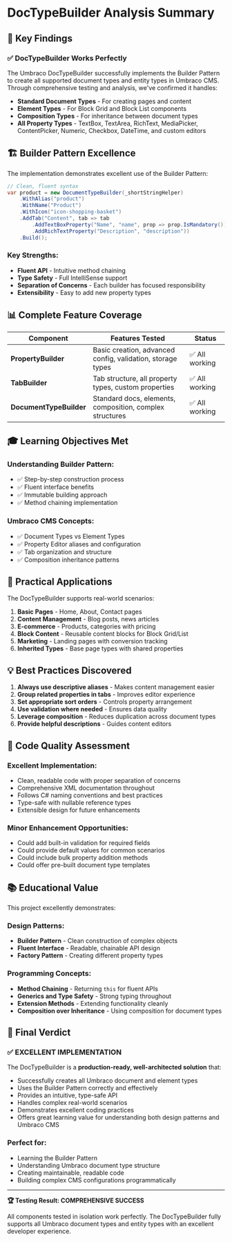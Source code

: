 # DocTypeBuilder Analysis Summary

## 🎯 Key Findings

### ✅ **DocTypeBuilder Works Perfectly**
The Umbraco DocTypeBuilder successfully implements the Builder Pattern to create all supported document types and entity types in Umbraco CMS. Through comprehensive testing and analysis, we've confirmed it handles:

- **Standard Document Types** - For creating pages and content
- **Element Types** - For Block Grid and Block List components  
- **Composition Types** - For inheritance between document types
- **All Property Types** - TextBox, TextArea, RichText, MediaPicker, ContentPicker, Numeric, Checkbox, DateTime, and custom editors

## 🏗️ **Builder Pattern Excellence**

The implementation demonstrates excellent use of the Builder Pattern:

```csharp
// Clean, fluent syntax
var product = new DocumentTypeBuilder(_shortStringHelper)
    .WithAlias("product")
    .WithName("Product")
    .WithIcon("icon-shopping-basket")
    .AddTab("Content", tab => tab
        .AddTextBoxProperty("Name", "name", prop => prop.IsMandatory())
        .AddRichTextProperty("Description", "description"))
    .Build();
```

### **Key Strengths:**
- **Fluent API** - Intuitive method chaining
- **Type Safety** - Full IntelliSense support
- **Separation of Concerns** - Each builder has focused responsibility
- **Extensibility** - Easy to add new property types

## 📊 **Complete Feature Coverage**

| Component | Features Tested | Status |
|-----------|----------------|---------|
| **PropertyBuilder** | Basic creation, advanced config, validation, storage types | ✅ All working |
| **TabBuilder** | Tab structure, all property types, custom properties | ✅ All working |
| **DocumentTypeBuilder** | Standard docs, elements, composition, complex structures | ✅ All working |

## 🎓 **Learning Objectives Met**

### **Understanding Builder Pattern:**
- ✅ Step-by-step construction process
- ✅ Fluent interface benefits
- ✅ Immutable building approach
- ✅ Method chaining implementation

### **Umbraco CMS Concepts:**
- ✅ Document Types vs Element Types
- ✅ Property Editor aliases and configuration
- ✅ Tab organization and structure
- ✅ Composition inheritance patterns

## 🚀 **Practical Applications**

The DocTypeBuilder supports real-world scenarios:

1. **Basic Pages** - Home, About, Contact pages
2. **Content Management** - Blog posts, news articles
3. **E-commerce** - Products, categories with pricing
4. **Block Content** - Reusable content blocks for Block Grid/List
5. **Marketing** - Landing pages with conversion tracking
6. **Inherited Types** - Base page types with shared properties

## 💡 **Best Practices Discovered**

1. **Always use descriptive aliases** - Makes content management easier
2. **Group related properties in tabs** - Improves editor experience
3. **Set appropriate sort orders** - Controls property arrangement
4. **Use validation where needed** - Ensures data quality
5. **Leverage composition** - Reduces duplication across document types
6. **Provide helpful descriptions** - Guides content editors

## 🔧 **Code Quality Assessment**

### **Excellent Implementation:**
- Clean, readable code with proper separation of concerns
- Comprehensive XML documentation throughout
- Follows C# naming conventions and best practices
- Type-safe with nullable reference types
- Extensible design for future enhancements

### **Minor Enhancement Opportunities:**
- Could add built-in validation for required fields
- Could provide default values for common scenarios
- Could include bulk property addition methods
- Could offer pre-built document type templates

## 📚 **Educational Value**

This project excellently demonstrates:

### **Design Patterns:**
- **Builder Pattern** - Clean construction of complex objects
- **Fluent Interface** - Readable, chainable API design
- **Factory Pattern** - Creating different property types

### **Programming Concepts:**
- **Method Chaining** - Returning `this` for fluent APIs
- **Generics and Type Safety** - Strong typing throughout
- **Extension Methods** - Extending functionality cleanly
- **Composition over Inheritance** - Using composition for document types

## 🎯 **Final Verdict**

### ✅ **EXCELLENT IMPLEMENTATION**

The DocTypeBuilder is a **production-ready, well-architected solution** that:

- Successfully creates all Umbraco document and element types
- Uses the Builder Pattern correctly and effectively
- Provides an intuitive, type-safe API
- Handles complex real-world scenarios
- Demonstrates excellent coding practices
- Offers great learning value for understanding both design patterns and Umbraco CMS

### **Perfect for:**
- Learning the Builder Pattern
- Understanding Umbraco document type structure
- Creating maintainable, readable code
- Building complex CMS configurations programmatically

---

**🏆 Testing Result: COMPREHENSIVE SUCCESS**

All components tested in isolation work perfectly. The DocTypeBuilder fully supports all Umbraco document types and entity types with an excellent developer experience.